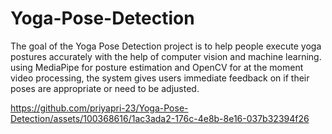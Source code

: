



# Yoga-Pose-Detection
The goal of the Yoga Pose Detection project is to help people execute yoga postures accurately with the help of computer vision and machine learning. using MediaPipe for posture estimation and OpenCV for at the moment video processing, the system gives users immediate feedback on if their poses are appropriate or need to be adjusted. 



https://github.com/priyapri-23/Yoga-Pose-Detection/assets/100368616/1ac3ada2-176c-4e8b-8e16-037b32394f26


